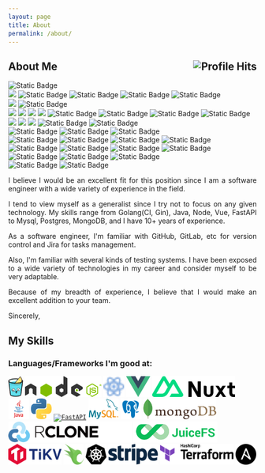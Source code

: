 ```yaml
---
layout: page
title: About
permalink: /about/
---
```


<h2>About Me <img align="right" alt="Profile Hits" src="https://komarev.com/ghpvc/?username=neocxf&style=flat-square"></h2>

![Static Badge](https://img.shields.io/badge/Golang-Golang-informational?style=flat&logo=go&logoColor=white&color=2bbc8a)
<br>
![](https://img.shields.io/badge/Gin-Gin-informational?style=flat&logo=gin&logoColor=white&color=2bbc8a)
![Static Badge](https://img.shields.io/badge/Sqlite-Sqlite-informational?style=flat&logo=sqlite&logoColor=white&color=2bbc8a)
![Static Badge](https://img.shields.io/badge/Prometheus-Prometheus-informational?style=flat&logo=prometheus&logoColor=white&color=2bbc8a)
![Static Badge](https://img.shields.io/badge/Grafana-Grafana-informational?style=flat&logo=grafana&logoColor=white&color=2bbc8a)
![Static Badge](https://img.shields.io/badge/Jaeger-Jaeger-informational?style=flat&logo=jaeger&logoColor=white&color=2bbc8a)
<br>
![](https://img.shields.io/badge/Javascript-javascript-yellow?style=flat&logo=javascript&logoColor=white&color=2bbc8a)
![Static Badge](https://img.shields.io/badge/Typescript-Typescript-informational?style=flat&logo=typescript&logoColor=white&color=2bbc8a)
<br>
![](https://img.shields.io/badge/NodeJS-NodeJS-informational?style=flat&logo=node.js&logoColor=white&color=2bbc8a)
![](https://img.shields.io/badge/VueJS-VueJS-informational?style=flat&logo=vue.js&logoColor=white&color=2bbc8a)
![](https://img.shields.io/badge/Express-express-informational?style=flat&logo=express&logoColor=white&color=2bbc8a)
![](https://img.shields.io/badge/NuxtJs-NuxtJs-informational?style=flat&logo=nuxtdotjs&logoColor=white&color=2bbc8a)
![Static Badge](https://img.shields.io/badge/Sequelize-Sequelize-informational?style=flat&logo=sequelize&logoColor=white&color=2bbc8a)
![Static Badge](https://img.shields.io/badge/Stripe-Stripe-informational?style=flat&logo=stripe&logoColor=white&color=2bbc8a)
![Static Badge](https://img.shields.io/badge/Alipay-Alipay-informational?style=flat&logo=alipay&logoColor=white&color=2bbc8a)
![Static Badge](https://img.shields.io/badge/Paypal-Paypal-informational?style=flat&logo=paypal&logoColor=white&color=2bbc8a)
<br>
![](https://img.shields.io/badge/Python-Python-informational?style=flat&logo=python&logoColor=white&color=2bbc8a)
![](https://img.shields.io/badge/Mysql-Mysql-informational?style=flat&logo=Mysql&logoColor=white&color=2bbc8a)
![](https://img.shields.io/badge/Mongo-mongo-informational?style=flat&logo=mongodb&logoColor=white&color=2bbc8a)
![Static Badge](https://img.shields.io/badge/Fastapi-Fastapi-informational?style=flat&logo=fastapi&logoColor=white&color=2bbc8a)
![Static Badge](https://img.shields.io/badge/Sqlalchemy-Sqlalchemy-informational?style=flat&logo=sqlalchemy&logoColor=white&color=2bbc8a)
<br>
![Static Badge](https://img.shields.io/badge/Kubernetes-Kubernetes-informational?style=flat&logo=kubernetes&logoColor=white&color=2bbc8a)
![Static Badge](https://img.shields.io/badge/Helm-Helm-informational?style=flat&logo=helm&logoColor=white&color=2bbc8a)
![Static Badge](https://img.shields.io/badge/Docker-Docker-informational?style=flat&logo=docker&logoColor=white&color=2bbc8a)
<br>
![Static Badge](https://img.shields.io/badge/Github-Github-informational?style=flat&logo=github&logoColor=white&color=2bbc8a)
![Static Badge](https://img.shields.io/badge/Gitlab-Gitlab-informational?style=flat&logo=gitlab&logoColor=white&color=2bbc8a)
![Static Badge](https://img.shields.io/badge/Terraform-Terraform-informational?style=flat&logo=terraform&logoColor=white&color=2bbc8a)
![Static Badge](https://img.shields.io/badge/Ansible-Snsible-informational?style=flat&logo=ansible&logoColor=white&color=2bbc8a)
<br>
![Static Badge](https://img.shields.io/badge/Amazons3-Amazons3-informational?style=flat&logo=amazons3&logoColor=white&color=2bbc8a)
![Static Badge](https://img.shields.io/badge/Minio-Minio-informational?style=flat&logo=minio&logoColor=white&color=2bbc8a)
![Static Badge](https://img.shields.io/badge/Vagrant-Vagrant-informational?style=flat&logo=vagrant&logoColor=white&color=2bbc8a)
![Static Badge](https://img.shields.io/badge/Bash-Bash-informational?style=flat&logo=gnubash&logoColor=white&color=2bbc8a)
<br>
![Static Badge](https://img.shields.io/badge/Springboot-Springboot-informational?style=flat&logo=springboot&logoColor=white&color=2bbc8a)
![Static Badge](https://img.shields.io/badge/Openjdk-Openjdk-informational?style=flat&logo=openjdk&logoColor=white&color=2bbc8a)
![Static Badge](https://img.shields.io/badge/Gradle-Gradle-informational?style=flat&logo=gradle&logoColor=white&color=2bbc8a)
<br>
![Static Badge](https://img.shields.io/badge/Lua-Lua-informational?style=flat&logo=lua&logoColor=white&color=2bbc8a)
![Static Badge](https://img.shields.io/badge/Nginx-Nginx-informational?style=flat&logo=nginx&logoColor=white&color=2bbc8a)


<p align="justify">I believe I would be an excellent fit for this position since I am a software engineer with a wide variety of experience in the field.</p>

<p align="justify">I tend to view myself as a generalist since I try not to focus on any given technology. 
My skills range from Golang(CI, Gin), Java, Node, Vue, FastAPI to Mysql, Postgres, MongoDB, 
and I have 10+ years of experience. </p>

<p align="justify">As a software engineer, I'm familiar with GitHub, GitLab, etc for version control and Jira for tasks management.</p>

<p align="justify">Also, I'm familiar with several kinds of testing systems.
I have been exposed to a wide variety of technologies in my career and consider myself to be very adaptable.</p>

<p align="justify">Because of my breadth of experience, I believe that I would make an excellent addition to your team.

Sincerely,</p>

## My Skills

### Languages/Frameworks I'm good at:
<code><a href="https://gin-gonic.com/"><img alt="Gin" title="Gin" src="https://raw.githubusercontent.com/gin-gonic/logo/master/color.png" height="42"></a></code>
<code><a href="https://nodejs.org"><img alt="Node.js" title="Node.js" src="/assets/logos/nodejs.png" height="42"></a></code>
<code><a href="https://reactjs.org"><img alt="React.js" title="React.js" src="/assets/logos/react.png" height="42"></a></code>
<code><a href="https://vuejs.org"><img alt="Vue.js" title="Vue.js" src="/assets/logos/vue.png" height="42"></a></code>
<code><a href="https://nuxt.com/"><img alt="NuxtJS" title="Ruby on Rails" src="/assets/logos/nuxt.svg" height="42"></a></code>
<code><a href="https://java.com"><img alt="Java" title="Java" src="/assets/logos/java.png" height="42"></a></code>
<code><a href="https://python.org"><img alt="Python" title="Python" src="/assets/logos/python.png" height="42"></a></code>
<code><a href="https://fastapi.tiangolo.com/"><img alt="FastAPI" title="FastAPI" src="https://fastapi.tiangolo.com/img/logo-margin/logo-teal.png" height="42"></a></code>
<code><a href="https://www.mysql.com"><img alt="mysql" title="Mysql" src="/assets/logos/mysql.png" height="42"></a></code>
<code><a href="https://www.postgresql.org"><img alt="PostgreSQL" title="PostgreSQL" src="/assets/logos/postgres.png" height="42"></a></code>
<code><a href="https://www.mongodb.com"><img alt="Mongodb" title="Mongodb" src="/assets/logos/mongodb.png" height="42"></a></code>
<code><a href="https://rclone.org/"><img alt="Rclone" title="Rclone" src="/assets/logos/rclone.svg" height="42"></a></code>
<code><a href="https://kopia.io/"><img alt="Kopia" title="Kopia" src="/assets/logos/kopia.svg" height="42"></a></code>
<code><a href="https://juicefs.com/"><img alt="JuiceFS" title="JuiceFS" src="/assets/logos/juicefs.svg" height="42"></a></code>
<code><a href="https://tikv.org/"><img alt="TIKV" title="TIKV" src="/assets/logos/tikv.png" height="42"></a></code>
<code><a href="https://openresty.org/"><img alt="OpenResty" title="OpenResty" src="/assets/logos/openresty.svg" height="42"></a></code>
<code><a href="https://kubernetes.io/"><img alt="Kubernetes" title="Kubernetes" src="/assets/logos/kubernetes.svg" height="42"></a></code>
<code><a href="https://stripe.com/"><img alt="Stripe" title="Stripe" src="/assets/logos/stripe.svg" height="42"></a></code>
<code><a href="https://www.terraform.io/"><img alt="Terraform" title="Terraform" src="/assets/logos/terraform.svg" height="42"></a></code>
<code><a href="https://www.ansible.com/"><img alt="Ansible" title="Ansible" src="/assets/logos/ansible.svg" height="42"></a></code>